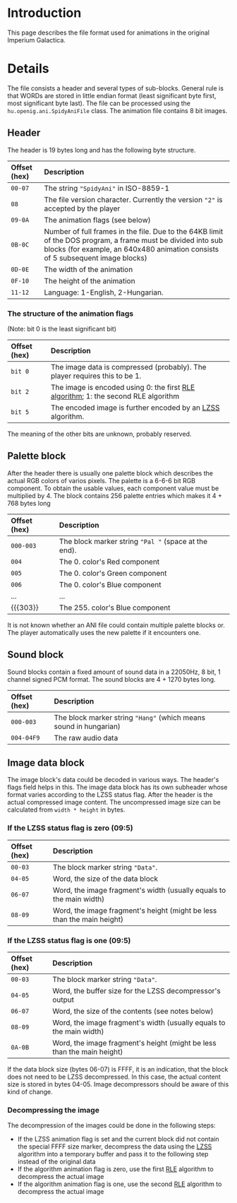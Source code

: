 
# Introduction #

This page describes the file format used for animations in the original Imperium Galactica.

# Details #

The file consists a header and several types of sub-blocks. General rule is that WORDs are stored in little endian format (least significant byte first, most significant byte last). The file can be processed using the ` hu.openig.ani.SpidyAniFile ` class. The animation file contains 8 bit images.

## Header ##

The header is 19 bytes long and has the following byte structure.

| **Offset (hex)** | **Description** |
|:-----------------|:----------------|
| ` 00-07 `        | The string ` "SpidyAni" ` in ISO-8859-1|
| ` 08    `        | The file version character. Currently the version ` "2" ` is accepted by the player|
| ` 09-0A `        | The animation flags (see below)|
| ` 0B-0C `        | Number of full frames in the file. Due to the 64KB limit of the DOS program, a frame must be divided into sub blocks (for example, an 640x480 animation consists of 5 subsequent image blocks)|
| ` 0D-0E `        | The width of the animation |
| ` 0F-10 `        | The height of the animation |
| ` 11-12 `        | Language: 1-English, 2-Hungarian. |

### The structure of the animation flags ###
(Note: bit 0 is the least significant bit)

| **Offset (hex)** | **Description** |
|:-----------------|:----------------|
|` bit 0 `         | The image data is compressed (probably). The player requires this to be 1. |
|` bit 2 `         | The image is encoded using 0: the first [RLE algorithm](Custom_RLE.md); 1: the second RLE algorithm |
|` bit 5 `         | The encoded image is further encoded by an [LZSS](Custom_LZSS.md) algorithm.|

The meaning of the other bits are unknown, probably reserved.

## Palette block ##
After the header there is usually one palette block which describes the actual RGB colors of varios pixels. The palette is a 6-6-6 bit RGB component. To obtain the usable values, each component value must be multiplied by 4. The block contains 256 palette entries which makes it 4 + 768 bytes long

| **Offset (hex)** | **Description** |
|:-----------------|:----------------|
|` 000-003 `       | The block marker string ` "Pal " ` (space at the end). |
|` 004 `           | The 0. color's Red component |
|` 005 `           | The 0. color's Green component |
|` 006 `           | The 0. color's Blue component |
|...               |...              |
|{{{303}}          | The 255. color's Blue component |

It is not known whether an ANI file could contain multiple palette blocks or. The player automatically uses the new palette if it encounters one.

## Sound block ##
Sound blocks contain a fixed amount of sound data in a 22050Hz, 8 bit, 1 channel signed PCM format. The sound blocks are 4 + 1270 bytes long.

| **Offset (hex)** | **Description** |
|:-----------------|:----------------|
| ` 000-003 `      | The block marker string ` "Hang" ` (which means sound in hungarian) |
| ` 004-04F9 `     | The raw audio data |

## Image data block ##

The image block's data could be decoded in various ways. The header's flags field helps in this. The image data block has its own subheader whose format varies according to the LZSS status flag. After the header is the actual compressed image content. The uncompressed image size can be calculated from ` width * height ` in bytes.

### If the LZSS status flag is zero (09:5) ###
| **Offset (hex)** | Description |
|:-----------------|:------------|
| ` 00-03 `        | The block marker string ` "Data" `. |
| ` 04-05 `        | Word, the size of the data block |
| ` 06-07 `        | Word, the image fragment's width (usually equals to the main width) |
| ` 08-09 `        | Word, the image fragment's height (might be less than the main height)|

### If the LZSS status flag is one (09:5) ###
| **Offset (hex)** | Description |
|:-----------------|:------------|
| ` 00-03 `        | The block marker string ` "Data" `. |
| ` 04-05 `        | Word, the buffer size for the LZSS decompressor's output |
| ` 06-07 `        | Word, the size of the contents (see notes below) |
| ` 08-09 `        | Word, the image fragment's width (usually equals to the main width) |
| ` 0A-0B `        | Word, the image fragment's height (might be less than the main height)|

If the data block size (bytes 06-07) is FFFF, it is an indication, that the block does not need to be LZSS decompressed. In this case, the actual content size is stored in bytes 04-05. Image decompressors should be aware of this kind of change.

### Decompressing the image ###
The decompression of the images could be done in the following steps:

  * If the LZSS animation flag is set and the current block did not contain the special FFFF size marker, decompress the data using the [LZSS](Custom_LZSS.md) algorithm into a temporary buffer and pass it to the following step instead of the original data
  * If the algorithm animation flag is zero, use the first [RLE](Custom_RLE.md) algorithm to decompress the actual image
  * If the algorithm animation flag is one, use the second [RLE](Custom_RLE.md) algorithm to decompress the actual image